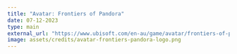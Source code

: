 ```yaml
---
title: "Avatar: Frontiers of Pandora"
date: 07-12-2023
type: main
external_url: "https://www.ubisoft.com/en-au/game/avatar/frontiers-of-pandora"
image: assets/credits/avatar-frontiers-pandora-logo.png
---
```

